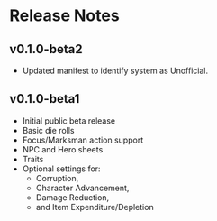 # Release Notes
    
## v0.1.0-beta2

- Updated manifest to identify system as Unofficial.

## v0.1.0-beta1

- Initial public beta release
- Basic die rolls
- Focus/Marksman action support  
- NPC and Hero sheets
- Traits
- Optional settings for: 
  - Corruption, 
  - Character Advancement, 
  - Damage Reduction,
  - and Item Expenditure/Depletion
